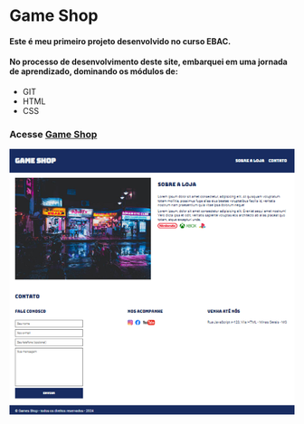 # Game Shop

#### Este é meu primeiro projeto desenvolvido no curso EBAC.

#### No processo de desenvolvimento deste site, embarquei em uma jornada de aprendizado, dominando os módulos de:

- GIT
- HTML
- CSS

### Acesse [Game Shop](https://site-game-shop-rouge.vercel.app/)

<img src="./images/site completo.png" atl="Site da game shop">